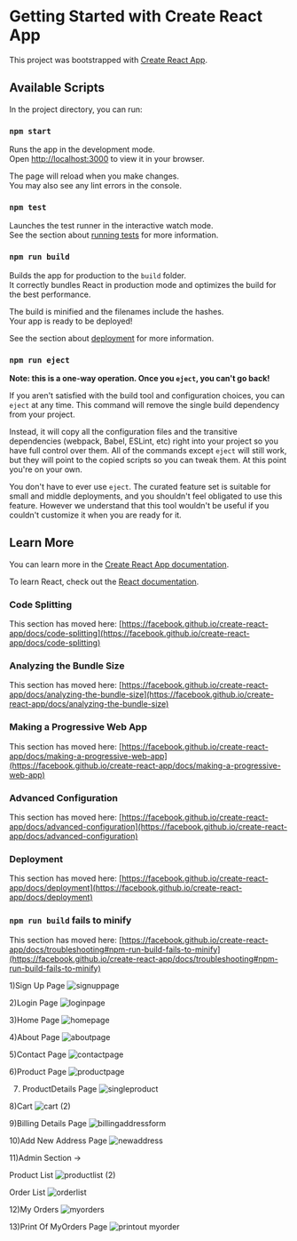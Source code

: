 # Getting Started with Create React App

This project was bootstrapped with [Create React App](https://github.com/facebook/create-react-app).

## Available Scripts

In the project directory, you can run:

### `npm start`

Runs the app in the development mode.\
Open [http://localhost:3000](http://localhost:3000) to view it in your browser.

The page will reload when you make changes.\
You may also see any lint errors in the console.

### `npm test`

Launches the test runner in the interactive watch mode.\
See the section about [running tests](https://facebook.github.io/create-react-app/docs/running-tests) for more information.

### `npm run build`

Builds the app for production to the `build` folder.\
It correctly bundles React in production mode and optimizes the build for the best performance.

The build is minified and the filenames include the hashes.\
Your app is ready to be deployed!

See the section about [deployment](https://facebook.github.io/create-react-app/docs/deployment) for more information.

### `npm run eject`

**Note: this is a one-way operation. Once you `eject`, you can't go back!**

If you aren't satisfied with the build tool and configuration choices, you can `eject` at any time. This command will remove the single build dependency from your project.

Instead, it will copy all the configuration files and the transitive dependencies (webpack, Babel, ESLint, etc) right into your project so you have full control over them. All of the commands except `eject` will still work, but they will point to the copied scripts so you can tweak them. At this point you're on your own.

You don't have to ever use `eject`. The curated feature set is suitable for small and middle deployments, and you shouldn't feel obligated to use this feature. However we understand that this tool wouldn't be useful if you couldn't customize it when you are ready for it.

## Learn More

You can learn more in the [Create React App documentation](https://facebook.github.io/create-react-app/docs/getting-started).

To learn React, check out the [React documentation](https://reactjs.org/).

### Code Splitting

This section has moved here: [https://facebook.github.io/create-react-app/docs/code-splitting](https://facebook.github.io/create-react-app/docs/code-splitting)

### Analyzing the Bundle Size

This section has moved here: [https://facebook.github.io/create-react-app/docs/analyzing-the-bundle-size](https://facebook.github.io/create-react-app/docs/analyzing-the-bundle-size)

### Making a Progressive Web App

This section has moved here: [https://facebook.github.io/create-react-app/docs/making-a-progressive-web-app](https://facebook.github.io/create-react-app/docs/making-a-progressive-web-app)

### Advanced Configuration

This section has moved here: [https://facebook.github.io/create-react-app/docs/advanced-configuration](https://facebook.github.io/create-react-app/docs/advanced-configuration)

### Deployment

This section has moved here: [https://facebook.github.io/create-react-app/docs/deployment](https://facebook.github.io/create-react-app/docs/deployment)

### `npm run build` fails to minify

This section has moved here: [https://facebook.github.io/create-react-app/docs/troubleshooting#npm-run-build-fails-to-minify](https://facebook.github.io/create-react-app/docs/troubleshooting#npm-run-build-fails-to-minify)

1)Sign Up Page
![signuppage](https://github.com/anilprajapatistartbit/react-ecommerce/assets/133847106/14357ba4-bd1a-4bfd-925b-1313e1748ede)

2)Login Page
![loginpage](https://github.com/anilprajapatistartbit/react-ecommerce/assets/133847106/d310d05d-dcef-4633-8133-ffc636fc7257)

3)Home Page
![homepage](https://github.com/anilprajapatistartbit/react-ecommerce/assets/133847106/0a03da45-9fc3-4436-9917-7924d8b68bda)

4)About Page
![aboutpage](https://github.com/anilprajapatistartbit/react-ecommerce/assets/133847106/b557bb16-da26-4665-991b-c216413378b8)

5)Contact Page
![contactpage](https://github.com/anilprajapatistartbit/react-ecommerce/assets/133847106/bb6997d9-0f8f-456e-aec1-6fd384606b55)

6)Product Page
![productpage](https://github.com/anilprajapatistartbit/react-ecommerce/assets/133847106/b37e68ef-1611-4971-8424-b2e7b6f8c93b)

7) ProductDetails Page
![singleproduct](https://github.com/anilprajapatistartbit/react-ecommerce/assets/133847106/b0f94bd7-6855-4a1e-8022-07a67835a807)

8)Cart 
![cart (2)](https://github.com/anilprajapatistartbit/react-ecommerce/assets/133847106/b3a2ffb2-c701-4783-87a1-d156992919eb)

9)Billing Details Page
![billingaddressform](https://github.com/anilprajapatistartbit/react-ecommerce/assets/133847106/ef2acaa1-fd0e-40c4-b63e-1f6bb6964c7e)


10)Add New Address Page
![newaddress](https://github.com/anilprajapatistartbit/react-ecommerce/assets/133847106/2f223257-5c86-4f30-9683-59b76bb4f714)

11)Admin Section ->

Product List
![productlist (2)](https://github.com/anilprajapatistartbit/react-ecommerce/assets/133847106/931988fa-434d-40f9-a8a2-e054fc36134a)

Order List
![orderlist](https://github.com/anilprajapatistartbit/react-ecommerce/assets/133847106/4e4aae47-c890-4081-a2cd-8d8683f8a9f3)

12)My Orders 
![myorders](https://github.com/anilprajapatistartbit/react-ecommerce/assets/133847106/d9327d4d-315c-4532-90e8-938e62b3e58c)

13)Print Of MyOrders Page
![printout myorder](https://github.com/anilprajapatistartbit/react-ecommerce/assets/133847106/af0eedc0-83e7-4574-9d9b-af1db7b739e7)
















